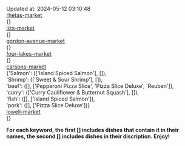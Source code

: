 Updated at: 2024-05-12 03:10:48  
[rhetas-market](https://wisc-housingdining.nutrislice.com/menu/rhetas-market/lunch/2024-05-12)  
{}  
[lizs-market](https://wisc-housingdining.nutrislice.com/menu/lizs-market/lunch/2024-05-12)  
{}  
[gordon-avenue-market](https://wisc-housingdining.nutrislice.com/menu/gordon-avenue-market/lunch/2024-05-12)  
{}  
[four-lakes-market](https://wisc-housingdining.nutrislice.com/menu/four-lakes-market/lunch/2024-05-12)  
{}  
[carsons-market](https://wisc-housingdining.nutrislice.com/menu/carsons-market/lunch/2024-05-12)  
{'Salmon': (['Island Spiced Salmon'], []),  
 'Shrimp': (['Sweet & Sour Shrimp'], []),  
 'beef': ([], ['Pepperoni Pizza Slice', 'Pizza Slice Deluxe', 'Reuben']),  
 'curry': (['Curry Cauliflower & Butternut Squash'], []),  
 'fish': ([], ['Island Spiced Salmon']),  
 'pork': ([], ['Pizza Slice Deluxe'])}  
[lowell-market](https://wisc-housingdining.nutrislice.com/menu/lowell-market/lunch/2024-05-12)  
{}  
  
**For each keyword, the first [] includes dishes that contain it in their names, the second [] includes dishes in their discription. Enjoy!**  
